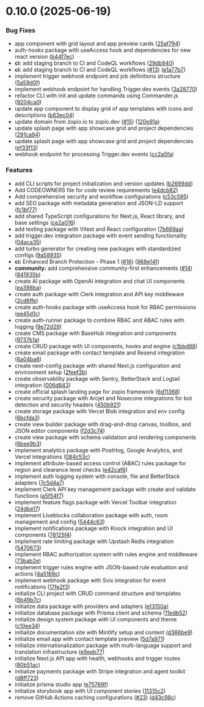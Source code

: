 # 0.10.0 (2025-06-19)


### Bug Fixes

* app component with grid layout and app preview cards ([25af794](https://github.com/zopiolabs/zopio_init/commit/25af79406e53d95afcd8ee3a0eebaf86714540da))
* auth-hooks package with useAccess hook and dependencies for new react version ([b44f7ec](https://github.com/zopiolabs/zopio_init/commit/b44f7ec49d722da17cf07ad6b0ba0c939fcbe144))
* **ci:** add staging branch to CI and CodeQL workflows ([29db940](https://github.com/zopiolabs/zopio_init/commit/29db94035b9ff1ab6273179c14400a4a543a024c))
* **ci:** add staging branch to CI and CodeQL workflows ([#13](https://github.com/zopiolabs/zopio_init/issues/13)) ([e1a77b7](https://github.com/zopiolabs/zopio_init/commit/e1a77b71c90640f6053354f90a4564630f46f8e6))
* implement trigger webhook endpoint and job definitions structure ([5a59d0f](https://github.com/zopiolabs/zopio_init/commit/5a59d0ff73f72964f6844a2573b69ceedd89a9ef))
* implement webhook endpoint for handling Trigger.dev events ([3a28770](https://github.com/zopiolabs/zopio_init/commit/3a287705f8f76b8e6869a76ef8d66bc3234636df))
* refactor CLI with init and update commands using Commander.js ([9204ca0](https://github.com/zopiolabs/zopio_init/commit/9204ca0ff0241eb3acc0941ace06afde89bb91fb))
* update app component to display grid of app templates with icons and descriptions ([b63ec04](https://github.com/zopiolabs/zopio_init/commit/b63ec0479d0920610347236a48c218ede1f74117))
* update domain from zopio.io to zopio.dev ([#15](https://github.com/zopiolabs/zopio_init/issues/15)) ([120e91a](https://github.com/zopiolabs/zopio_init/commit/120e91aa6317e119c8ece059156d0163a07103da))
* update splash page with app showcase grid and project dependencies ([291ca94](https://github.com/zopiolabs/zopio_init/commit/291ca94f4ac435809ffcee9a893764b668a97edc))
* update splash page with app showcase grid and project dependencies ([ef33f13](https://github.com/zopiolabs/zopio_init/commit/ef33f1377e584d279d7e568f11a3ca5976d6fb4c))
* webhook endpoint for processing Trigger.dev events ([cc2a5fa](https://github.com/zopiolabs/zopio_init/commit/cc2a5fabe9c231e15fa5fd3ccb61f34fbe6d6161))


### Features

* add CLI scripts for project initialization and version updates ([b2699dd](https://github.com/zopiolabs/zopio_init/commit/b2699dd4f2fd698ff83ddff01e2ff098d7ee620d))
* Add CODEOWNERS file for code review requirements ([e4dcb82](https://github.com/zopiolabs/zopio_init/commit/e4dcb8296cadb304f341f9d730b4d623d259bffe))
* Add comprehensive security and workflow configurations ([c53c595](https://github.com/zopiolabs/zopio_init/commit/c53c595e86c6d577348dd59eade5c250822af79f))
* add SEO package with metadata generation and JSON-LD support ([fc1bf77](https://github.com/zopiolabs/zopio_init/commit/fc1bf77a4130d4804ed03678af6d5689c047a6a5))
* add shared TypeScript configurations for Next.js, React library, and base settings ([ce2a016](https://github.com/zopiolabs/zopio_init/commit/ce2a01648a1fa9ec3ebc3b308177718770b8db86))
* add testing package with Vitest and React configuration ([7b669aa](https://github.com/zopiolabs/zopio_init/commit/7b669aab6baf57b81ee151dfa77d20dab707f122))
* add trigger.dev integration package with event sending functionality ([04aca35](https://github.com/zopiolabs/zopio_init/commit/04aca35624b34295c4a358cfd4704c724a496a77))
* add turbo generator for creating new packages with standardized configs ([9a58935](https://github.com/zopiolabs/zopio_init/commit/9a58935826bb792d2bc55df6f29842cc97a125ab))
* **ci:** Enhanced Branch Protection - Phase 1 ([#16](https://github.com/zopiolabs/zopio_init/issues/16)) ([968e14f](https://github.com/zopiolabs/zopio_init/commit/968e14fd5ab7c85b5fd325531d07636a962b8786))
* **community:** add comprehensive community-first enhancements ([#14](https://github.com/zopiolabs/zopio_init/issues/14)) ([841935b](https://github.com/zopiolabs/zopio_init/commit/841935b52719fcf550b4b91d2d3d05de21ccf3a2))
* create AI package with OpenAI integration and chat UI components ([ea398ba](https://github.com/zopiolabs/zopio_init/commit/ea398bade09c9f4bfeb035ea9460f922928ab008))
* create auth package with Clerk integration and API key middleware ([2cd6ffe](https://github.com/zopiolabs/zopio_init/commit/2cd6ffe5f6afc8a73fa8a6d9f8adac9093b68751))
* create auth-hooks package with useAccess hook for RBAC permissions ([ee45d1c](https://github.com/zopiolabs/zopio_init/commit/ee45d1c055cf263e01d0cbb09d6ef269e4040a71))
* create auth-runner package to combine RBAC and ABAC rules with logging ([9e72d29](https://github.com/zopiolabs/zopio_init/commit/9e72d2907e9398b8e49f9b1afc8d6428ee3c0095))
* create CMS package with BaseHub integration and components ([9737b1a](https://github.com/zopiolabs/zopio_init/commit/9737b1a52786f4389dbd9ddbaf067fb9fe9672c7))
* create CRUD package with UI components, hooks and engine ([c1bbd98](https://github.com/zopiolabs/zopio_init/commit/c1bbd98239145a207c44a331fad025083b3fc036))
* create email package with contact template and Resend integration ([6a04ba6](https://github.com/zopiolabs/zopio_init/commit/6a04ba6cbbf8dee11c3ec717663a5a4aed104289))
* create next-config package with shared Next.js configuration and environment setup ([2feef3b](https://github.com/zopiolabs/zopio_init/commit/2feef3b886073c84751f978375576d739dae68ce))
* create observability package with Sentry, BetterStack and Logtail integration ([006d843](https://github.com/zopiolabs/zopio_init/commit/006d843a4c9992f6e5f3f72c086b49cc3f51bb72))
* create official splash landing page for zopio framework ([6d11368](https://github.com/zopiolabs/zopio_init/commit/6d113681f2c14e4c6cac5f31191cfd059a82e484))
* create security package with Arcjet and Nosecone integrations for bot detection and security headers ([450b921](https://github.com/zopiolabs/zopio_init/commit/450b921f06ebe00b29422d62b290cc5c885bfbd6))
* create storage package with Vercel Blob integration and env config ([6bcfda3](https://github.com/zopiolabs/zopio_init/commit/6bcfda3d331d9c893bcaa6759a77ff55bab22dc7))
* create view builder package with drag-and-drop canvas, toolbox, and JSON editor components ([f2d3c74](https://github.com/zopiolabs/zopio_init/commit/f2d3c74e0f095e61687e7211c31d8ec117120a3d))
* create view package with schema validation and rendering components ([6bee9b3](https://github.com/zopiolabs/zopio_init/commit/6bee9b31407ac081fbefb654f4b335bb1894f2db))
* implement analytics package with PostHog, Google Analytics, and Vercel integrations ([084c53c](https://github.com/zopiolabs/zopio_init/commit/084c53c24fc350e727ae017d05961df36c96d51f))
* implement attribute-based access control (ABAC) rules package for region and clearance level checks ([e42caf6](https://github.com/zopiolabs/zopio_init/commit/e42caf644db725313b49cd8a9021e484b9aa061a))
* implement auth logging system with console, file and BetterStack adapters ([7c5d4a7](https://github.com/zopiolabs/zopio_init/commit/7c5d4a7d3352233d8ed6a56c4fe164c68d6f9316))
* implement Clerk API key management package with create and validate functions ([a5f54f7](https://github.com/zopiolabs/zopio_init/commit/a5f54f7ad2be9242244df825850747282089e7ce))
* implement feature flags package with Vercel Toolbar integration ([24dbe17](https://github.com/zopiolabs/zopio_init/commit/24dbe17f6026f94256a3eaefcbfd0bd55801eac8))
* implement Liveblocks collaboration package with auth, room management and config ([5444c63](https://github.com/zopiolabs/zopio_init/commit/5444c63ed576a2ace895ea55da63cf9e15426adf))
* implement notifications package with Knock integration and UI components ([78125f4](https://github.com/zopiolabs/zopio_init/commit/78125f4f14a6a3649210740ff8ab314e2e81a30f))
* implement rate limiting package with Upstash Redis integration ([5470673](https://github.com/zopiolabs/zopio_init/commit/5470673d166f3636bbbe0095753f7c90d0ec729d))
* implement RBAC authorization system with rules engine and middleware ([73bab2e](https://github.com/zopiolabs/zopio_init/commit/73bab2ecff58e867214a5da030f0cbc34560df23))
* implement trigger rules engine with JSON-based rule evaluation and actions ([4a5169c](https://github.com/zopiolabs/zopio_init/commit/4a5169ca6a7bca23cc8e142343251c5a1fb81fe1))
* implement webhook package with Svix integration for event notifications ([17fe2f3](https://github.com/zopiolabs/zopio_init/commit/17fe2f3d6c035e028a15c1356e3efe7b9b24b0ff))
* initialize CLI project with CRUD command structure and templates ([6b49b7c](https://github.com/zopiolabs/zopio_init/commit/6b49b7c56a801170cb18ec92e5d6db06e9f02498))
* initialize data package with providers and adapters ([e13150a](https://github.com/zopiolabs/zopio_init/commit/e13150abacfa1e5de766e8663a5b8d82bf6a48f2))
* initialize database package with Prisma client and schema ([11edb52](https://github.com/zopiolabs/zopio_init/commit/11edb52af4390f2f2029a06a80cac10e09d0e267))
* initialize design system package with UI components and theme ([c10ee34](https://github.com/zopiolabs/zopio_init/commit/c10ee34eb97b4fcbbfc6ffd1211aeb4f5549fab4))
* initialize documentation site with Mintlify setup and content ([d366be9](https://github.com/zopiolabs/zopio_init/commit/d366be931a1092aeca48ceec1da6a12c75b60ade))
* initialize email app with contact template preview ([5d7a971](https://github.com/zopiolabs/zopio_init/commit/5d7a971b3fc0add09825632f3298e49e0f984000))
* initialize internationalization package with multi-language support and translation infrastructure ([e9eeb77](https://github.com/zopiolabs/zopio_init/commit/e9eeb772f64e8d5da4bee02ebe57a6f603f5ddef))
* initialize Next.js API app with health, webhooks and trigger routes ([80b51ac](https://github.com/zopiolabs/zopio_init/commit/80b51ac74a8b5675aed9a16c7cf598eb10adf48c))
* initialize payments package with Stripe integration and agent toolkit ([d8ff723](https://github.com/zopiolabs/zopio_init/commit/d8ff723a7817b0fdac412fd877bc865d7a83248b))
* initialize prisma studio app ([e75769f](https://github.com/zopiolabs/zopio_init/commit/e75769fea419f4b1fda18cc2a9a8fd89e64c2349))
* initialize storybook app with UI component stories ([11315c2](https://github.com/zopiolabs/zopio_init/commit/11315c2dfe78c5806b5154caa6260c34ee2f91fe))
* remove GitHub Actions caching configurations ([#23](https://github.com/zopiolabs/zopio_init/issues/23)) ([d43c98c](https://github.com/zopiolabs/zopio_init/commit/d43c98c71cf43941ecfa4683c255cde619f1b061))



